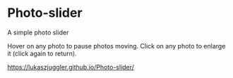 # Photo-slider
A simple photo slider 

Hover on any photo to pause photos moving.
Click on any photo to enlarge it (click again to return).

https://lukaszjuggler.github.io/Photo-slider/

